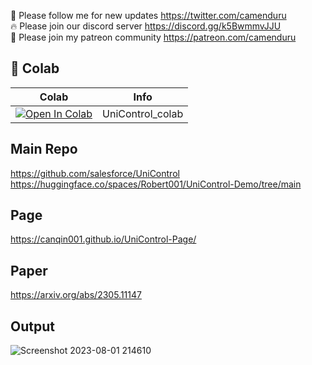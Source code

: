 🐣 Please follow me for new updates https://twitter.com/camenduru <br />
🔥 Please join our discord server https://discord.gg/k5BwmmvJJU <br />
🥳 Please join my patreon community https://patreon.com/camenduru <br />

## 🦒 Colab

| Colab | Info
| --- | --- |
[![Open In Colab](https://colab.research.google.com/assets/colab-badge.svg)](https://colab.research.google.com/github/camenduru/UniControl-colab/blob/main/UniControl_colab.ipynb) | UniControl_colab

## Main Repo
https://github.com/salesforce/UniControl <br />
https://huggingface.co/spaces/Robert001/UniControl-Demo/tree/main <br />

## Page
https://canqin001.github.io/UniControl-Page/

## Paper
https://arxiv.org/abs/2305.11147

## Output
![Screenshot 2023-08-01 214610](https://github.com/camenduru/UniControl-colab/assets/54370274/1c17dd87-d4e2-404d-8a99-bf0581644726)
